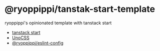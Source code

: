 # @ryoppippi/tanstak-start-template

ryoppippi's opinionated template with tanstack start

- [tanstack start](https://tanstack.com/start/latest)
- [UnoCSS](https://unocss.dev/)
- [@ryoppippi/eslint-config](https://github.com/ryoppippi/eslint-config)
